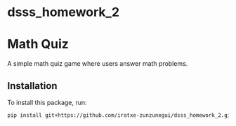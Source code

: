 # dsss_homework_2

# Math Quiz

A simple math quiz game where users answer math problems.

## Installation

To install this package, run:

```bash
pip install git+https://github.com/iratxe-zunzunegui/dsss_homework_2.git
